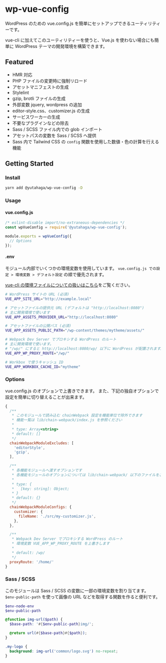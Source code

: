 # wp-vue-config

WordPress のための vue.config.js を簡単にセットアップできるユーティリティーです。

vue-cli に加えてこのユーティリティーを使うと、Vue.js を使わない場合にも簡単に WordPress テーマの開発環境を構築できます。

## Featured

* HMR 対応
* PHP ファイルの変更時に強制リロード
* アセットマニフェストの生成
* Stylelint
* gzip, brotli ファイルの生成
* 外部変数 jquery, wordpress の追加
* editor-style.css、customizer.js の生成
* サービスワーカーの生成
* 不要なプラグインなどの除去
* Sass / SCSS ファイル内での glob インポート
* アセットパスの変数を Sass / SCSS へ提供
* Sass 内で Tailwind CSS の `config` 関数を使用した数値・色の計算を行える機能

## Getting Started

### Install

```sh
yarn add @yutahaga/wp-vue-config -D
```

### Usage

#### vue.config.js

```javascript
/* eslint-disable import/no-extraneous-dependencies */
const wpVueConfig = require('@yutahaga/wp-vue-config');

module.exports = wpVueConfig({
  // Options
});
```

#### .env

モジュール内部でいくつかの環境変数を使用しています。
`vue.config.js での設定 > 環境変数 > デフォルト設定` の順で優先されます。

[vue-cli の環境ファイルについての扱いはこちら](https://cli.vuejs.org/guide/mode-and-env.html)をご覧ください。

```sh
# WordPress サイトの URL (必須)
VUE_APP_SITE_URL="http://example.local"

# アセットファイルの提供元 URL (デフォルトは "http://localhost:8080")
# 主に開発環境で使います
VUE_APP_ASSETS_PROVIDER_URL="http://localhost:8080"

# アセットファイルの公開パス (必須)
VUE_APP_ASSETS_PUBLIC_PATH="/wp-content/themes/mytheme/assets/"

# Webpack Dev Server でプロキシする WordPress のルート
# 主に開発環境で使います。
# "/wp/" にすると http://localhost:8080/wp/ 以下に WordPress が配置されます。
VUE_APP_WP_PROXY_ROUTE="/wp/"

# Workbox で使うキャッシュ ID
VUE_APP_WORKBOX_CACHE_ID="mytheme"
```

### Options

vue.config.js のオプションで上書きできます。
また、下記の独自オプションで設定を簡単に切り替えることが出来ます。

```javascript
{
  /**
   * このモジュールで読み込む chainWebpack 設定を機能単位で除外できます
   * 機能一覧は lib/chain-webpack/index.js を参照ください
   *
   * type: Array<string>
   * default: []
   */
  chainWebpackModuleExcludes: [
    'editorStyle',
    'gzip',
  ],

  /**
   * 各機能モジュールへ渡すオプションです
   * 各機能モジュールのオプションについては lib/chain-webpack/ 以下のファイルをご覧ください
   *
   * type: {
   *   [key: string]: Object;
   * }
   * default: {}
   */
  chainWebpackModuleConfigs: {
    customizer: {
      fileName: './src/my-customizer.js',
    },
  },

  /**
   * Webpack Dev Server でプロキシする WordPress のルート
   * 環境変数 VUE_APP_WP_PROXY_ROUTE を上書きします
   *
   * default: /wp/
   */
  proxyRoute: '/home/'
}
```

### Sass / SCSS

このモジュールは Sass / SCSS の変数に一部の環境変数を割り当てます。
`$env-public-path` を使って画像の URL などを取得する関数を作ると便利です。

```scss
$env-node-env
$env-public-path
```

```scss
@function img-url($path) {
  $base-path: '#{$env-public-path}img/';

  @return url(#{$base-path}#{$path});
}

.my-logo {
  background: img-url('common/logo.svg') no-repeat;
}
```
